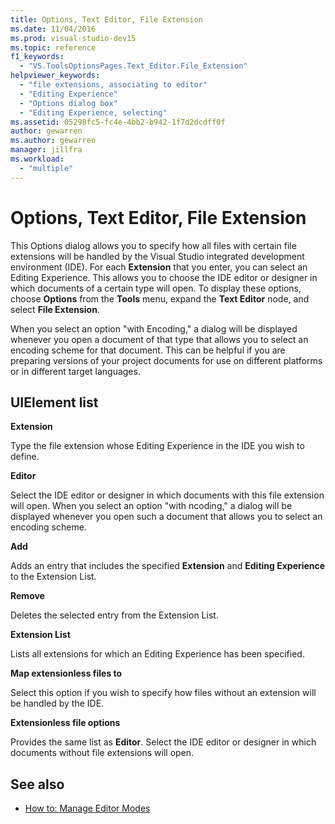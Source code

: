 ```yaml
---
title: Options, Text Editor, File Extension
ms.date: 11/04/2016
ms.prod: visual-studio-dev15
ms.topic: reference
f1_keywords:
  - "VS.ToolsOptionsPages.Text_Editor.File_Extension"
helpviewer_keywords:
  - "file extensions, associating to editor"
  - "Editing Experience"
  - "Options dialog box"
  - "Editing Experience, selecting"
ms.assetid: 05298fc5-fc4e-4bb2-b942-1f7d2dcdff0f
author: gewarren
ms.author: gewarren
manager: jillfra
ms.workload:
  - "multiple"
---
```

# Options, Text Editor, File Extension

This Options dialog allows you to specify how all files with certain file extensions will be handled by the Visual Studio integrated development environment (IDE). For each **Extension** that you enter, you can select an Editing Experience. This allows you to choose the IDE editor or designer in which documents of a certain type will open. To display these options, choose **Options** from the **Tools** menu, expand the **Text Editor** node, and select **File Extension**.

When you select an option "with Encoding," a dialog will be displayed whenever you open a document of that type that allows you to select an encoding scheme for that document. This can be helpful if you are preparing versions of your project documents for use on different platforms or in different target languages.

## UIElement list

**Extension**

Type the file extension whose Editing Experience in the IDE you wish to define.

**Editor**

 Select the IDE editor or designer in which documents with this file extension will open. When you select an option "with ncoding," a dialog will be displayed whenever you open such a document that allows you to select an encoding scheme.

**Add**

Adds an entry that includes the specified **Extension** and **Editing Experience** to the Extension List.

**Remove**

Deletes the selected entry from the Extension List.

**Extension List**

Lists all extensions for which an Editing Experience has been specified.

**Map extensionless files to**

Select this option if you wish to specify how files without an extension will be handled by the IDE.

**Extensionless file options**

Provides the same list as **Editor**. Select the IDE editor or designer in which documents without file extensions will open.

## See also

- [How to: Manage Editor Modes](../../ide/how-to-manage-editor-modes.md)